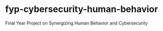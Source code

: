 # fyp-cybersecurity-human-behavior
Final Year Project on Synergizing Human Behavior and Cybersecurity
